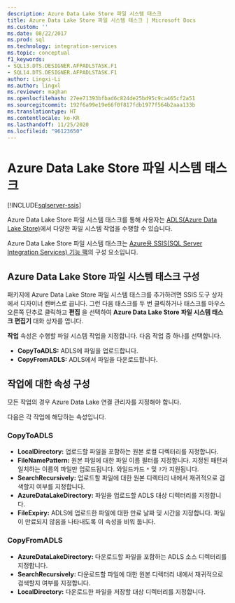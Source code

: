 ```yaml
---
description: Azure Data Lake Store 파일 시스템 태스크
title: Azure Data Lake Store 파일 시스템 태스크 | Microsoft Docs
ms.custom: ''
ms.date: 08/22/2017
ms.prod: sql
ms.technology: integration-services
ms.topic: conceptual
f1_keywords:
- SQL13.DTS.DESIGNER.AFPADLSTASK.F1
- SQL14.DTS.DESIGNER.AFPADLSTASK.F1
author: Lingxi-Li
ms.author: lingxl
ms.reviewer: maghan
ms.openlocfilehash: 27ee71393bfbad6c824de25bd95c9ca465cf2a51
ms.sourcegitcommit: 192f6a99e19e66f0f817fdb1977f564b2aaa133b
ms.translationtype: HT
ms.contentlocale: ko-KR
ms.lasthandoff: 11/25/2020
ms.locfileid: "96123650"
---
```

# <a name="azure-data-lake-store-file-system-task"></a>Azure Data Lake Store 파일 시스템 태스크

[!INCLUDE[sqlserver-ssis](../../includes/applies-to-version/sqlserver-ssis.md)]



Azure Data Lake Store 파일 시스템 태스크를 통해 사용자는 [ADLS(Azure Data Lake Store)](https://azure.microsoft.com/services/data-lake-store/)에서 다양한 파일 시스템 작업을 수행할 수 있습니다.

Azure Data Lake Store 파일 시스템 태스크는 [Azure용 SSIS(SQL Server Integration Services) 기능 팩](../../integration-services/azure-feature-pack-for-integration-services-ssis.md)의 구성 요소입니다.

## <a name="configure-the-azure-data-lake-store-file-system-task"></a>Azure Data Lake Store 파일 시스템 태스크 구성

패키지에 Azure Data Lake Store 파일 시스템 태스크를 추가하려면 SSIS 도구 상자에서 디자이너 캔버스로 끕니다. 그런 다음 태스크를 두 번 클릭하거나 태스크를 마우스 오른쪽 단추로 클릭하고 **편집** 을 선택하여 **Azure Data Lake Store 파일 시스템 태스크 편집기** 대화 상자를 엽니다.

**작업** 속성은 수행할 파일 시스템 작업을 지정합니다. 다음 작업 중 하나를 선택합니다.

- **CopyToADLS:** ADLS에 파일을 업로드합니다.
- **CopyFromADLS:** ADLS에서 파일을 다운로드합니다.

## <a name="configure-the-properties-for-the-operation"></a>작업에 대한 속성 구성
모든 작업의 경우 Azure Data Lake 연결 관리자를 지정해야 합니다.

다음은 각 작업에 해당하는 속성입니다.

### <a name="copytoadls"></a>CopyToADLS
- **LocalDirectory:** 업로드할 파일을 포함하는 원본 로컬 디렉터리를 지정합니다.
- **FileNamePattern:** 원본 파일에 대한 파일 이름 필터를 지정합니다. 지정된 패턴과 일치하는 이름의 파일만 업로드됩니다. 와일드카드 `*` 및 `?`가 지원됩니다.
- **SearchRecursively:** 업로드할 파일에 대한 원본 디렉터리 내에서 재귀적으로 검색할지 여부를 지정합니다.
- **AzureDataLakeDirectory:** 파일을 업로드할 ADLS 대상 디렉터리를 지정합니다.
- **FileExpiry:** ADLS에 업로드한 파일에 대한 만료 날짜 및 시간을 지정합니다. 파일이 만료되지 않음을 나타내도록 이 속성을 비워 둡니다.

### <a name="copyfromadls"></a>CopyFromADLS
- **AzureDataLakeDirectory:** 다운로드할 파일을 포함하는 ADLS 소스 디렉터리를 지정합니다.
- **SearchRecursively:** 다운로드할 파일에 대한 원본 디렉터리 내에서 재귀적으로 검색할지 여부를 지정합니다.
- **LocalDirectory:** 다운로드한 파일을 저장할 대상 디렉터리를 지정합니다.
